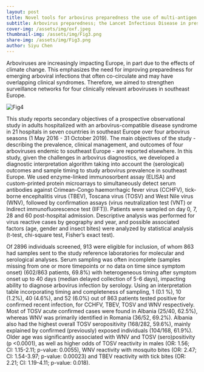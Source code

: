 ```yaml
---
layout: post
title: Novel tools for arbovirus preparedness the use of multi-antigen serology for detection of arbovirus infections in southeast Europe, a prospective observational study
subtitle: Arbovirus preparedness; the Lancet Infectious Disease in press
cover-img: /assets/img/oxf.jpeg
thumbnail-img: /assets/img/Fig3.png
share-img: /assets/img/Fig3.png
author: Siyu Chen
---
```

Arboviruses are increasingly impacting Europe, in part due to the effects of climate change. This emphasizes the need for improving preparedness for emerging arboviral infections that often co-circulate and may have overlapping clinical syndromes. Therefore, we aimed to strengthen surveillance networks for four clinically relevant arboviruses in southeast Europe.

![Fig4](https://beautifuljekyll.com/assets/img/Fig4.png)

This study reports secondary objectives of a prospective observational study in adults hospitalized with an arbovirus-compatible disease syndrome in 21 hospitals in seven countries in southeast Europe over four arbovirus seasons (1 May 2016 - 31 October 2019). The main objectives of the study - describing the prevalence, clinical management, and outcomes of four arboviruses endemic to southeast Europe - are reported elsewhere. In this study, given the challenges in arbovirus diagnostics, we developed a diagnostic interpretation algorithm taking into account the (serological) outcomes and sample timing to study arbovirus prevalence in southeast Europe. We used enzyme-linked immunosorbent assay (ELISA) and custom-printed protein microarrays to simultaneously detect serum antibodies against Crimean-Congo haemorrhagic fever virus (CCHFV), tick-borne encephalitis virus (TBEV), Toscana virus (TOSV) and West Nile virus (WNV), followed by confirmation assays (virus neutralization test (VNT) or Indirect immunofluorescence test (IIFT)). Patients were sampled on day 0, 7, 28 and 60 post-hospital admission. Descriptive analysis was performed for virus reactive cases by geography and year, and possible associated factors (age, gender and insect bites) were analyzed by statistical analysis (t-test, chi-square test, Fisher’s exact test).

Of 2896 individuals screened, 913 were eligible for inclusion, of whom 863 had samples sent to the study reference laboratories for molecular and serological analyses. Serum sampling was often incomplete (samples missing from one or more timepoints or no data on time since symptom onset) (602/863 patients, 69.8%) with heterogeneous timing after symptom onset up to 40 days (median delayed collection of 5-6 days), impacting ability to diagnose arbovirus infection by serology. Using an interpretation table incorporating timing and completeness of sampling, 1 (0.1 %), 10 (1.2%), 40 (4.6%), and 52 (6.0%) out of 863 patients tested positive for confirmed recent infection, for CCHFV, TBEV, TOSV and WNV respectively. Most of TOSV acute confirmed cases were found in Albania (25/40, 62.5%), whereas WNV was primarily identified in Romania (36/52, 69.2%). Albania also had the highest overall TOSV seropositivity (168/282, 59.6%), mainly explained by confirmed (previously) exposed individuals (104/168, 61.9%). Older age was significantly associated with WNV and TOSV (sero)positivity (p <0.0001), as well as higher odds of TOSV reactivity in males (OR: 1.56; CI: 1.15-2.11; p-value: 0.0055), WNV reactivity with mosquito bites (OR: 2.47; CI: 1.54-3.97; p-value: 0.00023) and TBEV reactivity with tick bites (OR: 2.21; CI: 1.19-4.11; p-value: 0.018).
